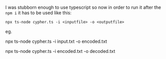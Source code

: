 I was stubborn enough to use typescript so now in order to run it after the `npm i`
it has to be used like this:

`npx ts-node cypher.ts -i <inputfile> -o <outputfile>`

eg.

npx ts-node cypher.ts -i input.txt -o encoded.txt

npx ts-node cypher.ts -i encoded.txt -o decoded.txt
